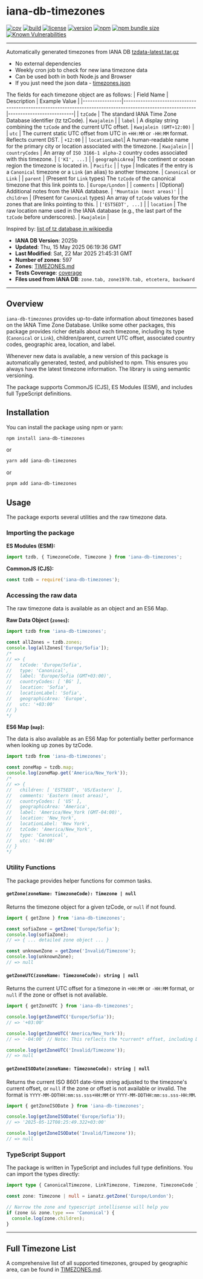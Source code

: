 # iana-db-timezones

[![cov](https://petarzarkov.github.io/iana-timezones/coverage.svg)](https://petarzarkov.github.io/iana-timezones)
[![build](https://github.com/petarzarkov/iana-timezones/actions/workflows/build.yml/badge.svg?branch=main)](https://github.com/petarzarkov/iana-timezones/actions)
[![license](https://img.shields.io/badge/License-MIT-yellow.svg)](LICENSE)
[![version](https://img.shields.io/npm/v/iana-db-timezones?label=version)](https://www.npmjs.com/package/iana-db-timezones)
[![npm](https://img.shields.io/npm/dt/iana-db-timezones?label=npm-downloads)](https://www.npmjs.com/package/iana-db-timezones)
[![npm bundle size](https://img.shields.io/bundlephobia/minzip/iana-db-timezones?label=size)](https://www.npmjs.com/package/iana-db-timezones)
[![Known Vulnerabilities](https://snyk.io/test/github/petarzarkov/iana-timezones/badge.svg)](https://snyk.io/test/github/petarzarkov/iana-timezones)


******

Automatically generated timezones from IANA DB [tzdata-latest.tar.gz](https://www.iana.org/time-zones/repository/tzdata-latest.tar.gz)

- No external dependencies
- Weekly cron job to check for new iana timezone data
- Can be used both in both Node.js and Browser
- If you just need the json data - [timezones.json](https://github.com/petarzarkov/iana-timezones/blob/main/timezones.json)

The fields for each timezone object are as follows:
  | Field Name     | Description                                                                                                | Example Value             |
  |----------------|------------------------------------------------------------------------------------------------------------|---------------------------|
  | `tzCode`         | The standard IANA Time Zone Database identifier (tz tzCode).                                                 | `Kwajalein`            |
  | `label`        | A display string combining the `tzCode` and the current UTC offset.                                        | `Kwajalein (GMT+12:00)`           |
  | `utc`          | The current static UTC offset from UTC in `+HH:MM` or `-HH:MM` format. Reflects current DST.         | `+12:00`             |
  | `locationLabel`| A human-readable name for the primary city or location associated with the timezone.                         | `Kwajalein`   |
  | `countryCodes` | An array of `ISO 3166-1 alpha-2` country codes associated with this timezone.                            | `['KI', ...]` |
  | `geographicArea`| The continent or ocean region the timezone is located in.                                                  | `Pacific`  |
  | `type`         | Indicates if the entry is a `Canonical` timezone or a `Link` (an alias) to another timezone.             | `Canonical` or `Link` |
  | `parent`       | (Present for `Link` types) The `tzCode` of the canonical timezone that this link points to.              | `Europe/London`         |
  | `comments`     | (Optional) Additional notes from the IANA database.                                                      | `'Mountain (most areas)'`         |
  | `children`     | (Present for `Canonical` types) An array of `tzCode` values for the zones that are links pointing to this. | `['EST5EDT', ...]`      |
  | `location`     | The raw location name used in the IANA database (e.g., the last part of the `tzCode` before underscores).    | `Kwajalein`        |
  

Inspired by: [list of tz database in wikipedia](https://en.wikipedia.org/wiki/List_of_tz_database_time_zones)

- **IANA DB Version**: 2025b
- **Updated**: Thu, 15 May 2025 06:19:36 GMT
- **Last Modified**: Sat, 22 Mar 2025 21:45:31 GMT
- **Number of zones**: 597
- **Zones**: [TIMEZONES.md](https://github.com/petarzarkov/iana-timezones/blob/main/TIMEZONES.md)
- **Tests Coverage**: [coverage](https://petarzarkov.github.io/iana-timezones)
- **Files used from IANA DB**: `zone.tab, zone1970.tab, etcetera, backward`

******

## Overview

`iana-db-timezones` provides up-to-date information about timezones based on the IANA Time Zone Database. Unlike some other packages, this package provides richer details about each timezone, including its type (`Canonical` or `Link`), children/parent, current UTC offset, associated country codes, geographic area, location, and label.

Whenever new data is available, a new version of this package is automatically generated, tested, and published to npm. This ensures you always have the latest timezone information. The library is using semantic versioning.

The package supports CommonJS (CJS), ES Modules (ESM), and includes full TypeScript definitions.

## Installation

You can install the package using npm or yarn:

```bash
npm install iana-db-timezones
```

or

```bash
yarn add iana-db-timezones
```

or

```bash
pnpm add iana-db-timezones
```

## Usage

The package exports several utilities and the raw timezone data.

### Importing the package

**ES Modules (ESM):**

```javascript
import tzdb, { TimezoneCode, Timezone } from 'iana-db-timezones';
```

**CommonJS (CJS):**

```javascript
const tzdb = require('iana-db-timezones');
```

### Accessing the raw data

The raw timezone data is available as an object and an ES6 Map.

**Raw Data Object (`zones`):**

```javascript
import tzdb from 'iana-db-timezones';

const allZones = tzdb.zones;
console.log(allZones['Europe/Sofia']);
/*
// => {
//   tzCode: 'Europe/Sofia',
//   type: 'Canonical',
//   label: 'Europe/Sofia (GMT+03:00)',
//   countryCodes: [ 'BG' ],
//   location: 'Sofia',
//   locationLabel: 'Sofia',
//   geographicArea: 'Europe',
//   utc: '+03:00'
// }
*/
```

**ES6 Map (`map`):**

The data is also available as an ES6 Map for potentially better performance when looking up zones by tzCode.

```javascript
import tzdb from 'iana-db-timezones';

const zoneMap = tzdb.map;
console.log(zoneMap.get('America/New_York'));
/*
// => {
//   children: [ 'EST5EDT', 'US/Eastern' ],
//   comments: 'Eastern (most areas)',
//   countryCodes: [ 'US' ],
//   geographicArea: 'America',
//   label: 'America/New_York (GMT-04:00)',
//   location: 'New_York',
//   locationLabel: 'New York',
//   tzCode: 'America/New_York',
//   type: 'Canonical',
//   utc: '-04:00'
// }
*/
```

### Utility Functions

The package provides helper functions for common tasks.

#### `getZone(zoneName: TimezoneCode): Timezone | null`

Returns the timezone object for a given tzCode, or `null` if not found.

```javascript
import { getZone } from 'iana-db-timezones';

const sofiaZone = getZone('Europe/Sofia');
console.log(sofiaZone);
// => { ... detailed zone object ... }

const unknownZone = getZone('Invalid/Timezone');
console.log(unknownZone);
// => null
```

#### `getZoneUTC(zoneName: TimezoneCode): string | null`

Returns the current UTC offset for a timezone in `+HH:MM` or `-HH:MM` format, or `null` if the zone or offset is not available.

```javascript
import { getZoneUTC } from 'iana-db-timezones';

console.log(getZoneUTC('Europe/Sofia'));
// => '+03:00'

console.log(getZoneUTC('America/New_York'));
// => '-04:00' // Note: This reflects the *current* offset, including DST if applicable.

console.log(getZoneUTC('Invalid/Timezone'));
// => null
```

#### `getZoneISODate(zoneName: TimezoneCode): string | null`

Returns the current ISO 8601 date-time string adjusted to the timezone's current offset, or `null` if the zone or offset is not available or invalid. The format is `YYYY-MM-DDTHH:mm:ss.sss+HH:MM` or `YYYY-MM-DDTHH:mm:ss.sss-HH:MM`.

```javascript
import { getZoneISODate } from 'iana-db-timezones';

console.log(getZoneISODate('Europe/Sofia'));
// => '2025-05-12T08:25:49.322+03:00'

console.log(getZoneISODate('Invalid/Timezone'));
// => null
```

### TypeScript Support

The package is written in TypeScript and includes full type definitions. You can import the types directly:

```typescript
import type { CanonicalTimezone, LinkTimezone, Timezone, TimezoneCode } from 'iana-db-timezones';

const zone: Timezone | null = ianatz.getZone('Europe/London');

// Narrow the zone and typescript intellisense will help you
if (zone && zone.type === 'Canonical') {
  console.log(zone.children);
}
```

---

## Full Timezone List

A comprehensive list of all supported timezones, grouped by geographic area, can be found in [TIMEZONES.md](https://github.com/petarzarkov/iana-timezones/blob/main/TIMEZONES.md).

